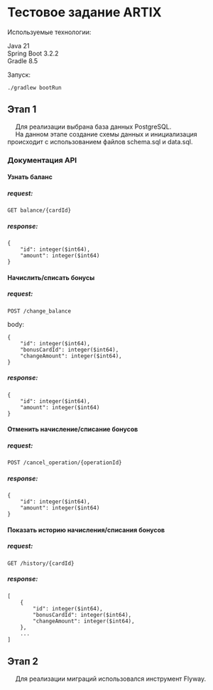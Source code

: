 # Тестовое задание ARTIX

Используемые технологии:

Java 21  
Spring Boot 3.2.2  
Gradle 8.5

Запуск:

```
./gradlew bootRun
```

## Этап 1

&emsp; Для реализации выбрана база данных PostgreSQL.  
&emsp; На данном этапе создание схемы данных и инициализация происходит с использованием файлов schema.sql и data.sql.

### Документация API

#### Узнать баланс

##### request:

```
GET balance/{cardId}
```

##### response:

```
{
    "id": integer($int64),
    "amount": integer($int64)
}
```

#### Начислить/списать бонусы

##### request:

```
POST /change_balance
```

body:

```
{
    "id": integer($int64),
    "bonusCardId": integer($int64),
    "changeAmount": integer($int64),
}
```

##### response:

```
{
    "id": integer($int64),
    "amount": integer($int64)
}
```

#### Отменить начисление/списание бонусов

##### request:

```
POST /cancel_operation/{operationId}
```

##### response:

```
{
    "id": integer($int64),
    "amount": integer($int64)
}
```

#### Показать историю начисления/списания бонусов

##### request:

```
GET /history/{cardId}
```

##### response:

```
[
    {
        "id": integer($int64),
        "bonusCardId": integer($int64),
        "changeAmount": integer($int64),
    },
    ...
]
```

## Этап 2

&emsp; Для реализации миграций использовался инструмент Flyway.

